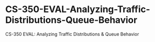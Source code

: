 # CS-350-EVAL-Analyzing-Traffic-Distributions-Queue-Behavior
CS-350 EVAL: Analyzing Traffic Distributions &amp; Queue Behavior
